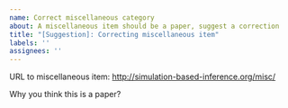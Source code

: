 ```yaml
---
name: Correct miscellaneous category
about: A miscellaneous item should be a paper, suggest a correction
title: "[Suggestion]: Correcting miscellaneous item"
labels: ''
assignees: ''
---
```


URL to miscellaneous item: <http://simulation-based-inference.org/misc/><fill-in-here>

Why you think this is a paper?
